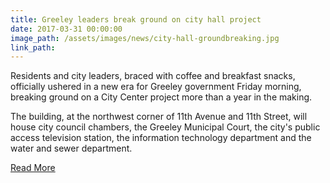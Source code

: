 ```yaml
---
title: Greeley leaders break ground on city hall project
date: 2017-03-31 00:00:00
image_path: /assets/images/news/city-hall-groundbreaking.jpg
link_path:
---
```



Residents and city leaders, braced with coffee and breakfast snacks, officially ushered in a new era for Greeley government Friday morning, breaking ground on a City Center project more than a year in the making.

The building, at the northwest corner of 11th Avenue and 11th Street, will house city council chambers, the Greeley Municipal Court, the city's public access television station, the information technology department and the water and sewer department.

[Read More](http://www.greeleytribune.com/news/local/greeley-leaders-break-ground-on-city-hall-project/)